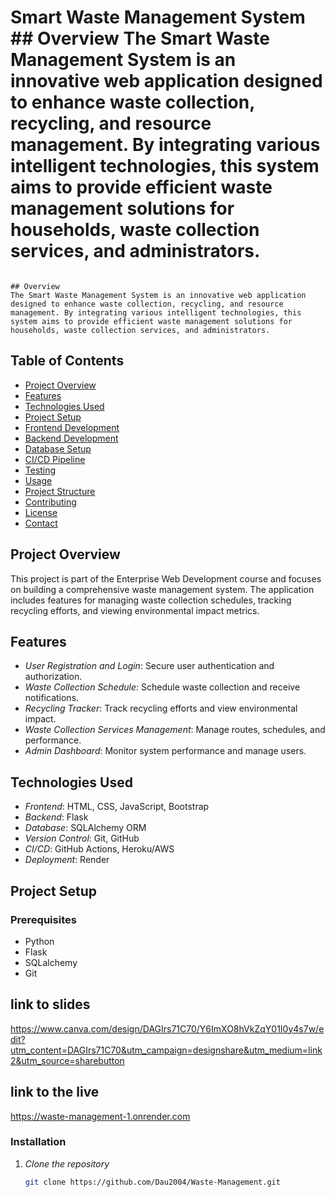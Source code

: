 
# Smart Waste Management System                                                                                                                                                                                                                                                                         ## Overview                                                                                                                                                                                                                                                                                             The Smart Waste Management System is an innovative web application designed to enhance waste collection, recycling, and resource management. By integrating various intelligent technologies, this system aims to provide efficient waste management solutions for households, waste collection services, and administrators.
                                                                                                                                                                                                                                                                        ## Overview                                                                                                                                                                                                                                                                                             The Smart Waste Management System is an innovative web application designed to enhance waste collection, recycling, and resource management. By integrating various intelligent technologies, this system aims to provide efficient waste management solutions for households, waste collection services, and administrators.

## Table of Contents

- [Project Overview](#project-overview)
- [Features](#features)
- [Technologies Used](#technologies-used)
- [Project Setup](#project-setup)
- [Frontend Development](#frontend-development)
- [Backend Development](#backend-development)
- [Database Setup](#database-setup)
- [CI/CD Pipeline](#cicd-pipeline)
- [Testing](#testing)
- [Usage](#usage)
- [Project Structure](#project-structure)
- [Contributing](#contributing)
- [License](#license)
- [Contact](#contact)

## Project Overview

This project is part of the Enterprise Web Development course and focuses on building a comprehensive waste management system. The application includes features for managing waste collection schedules, tracking recycling efforts, and viewing environmental impact metrics.

## Features

- *User Registration and Login*: Secure user authentication and authorization.
- *Waste Collection Schedule*: Schedule waste collection and receive notifications.
- *Recycling Tracker*: Track recycling efforts and view environmental impact.
- *Waste Collection Services Management*: Manage routes, schedules, and performance.
- *Admin Dashboard*: Monitor system performance and manage users.

## Technologies Used

- *Frontend*: HTML, CSS, JavaScript, Bootstrap
- *Backend*: Flask
- *Database*: SQLAlchemy ORM
- *Version Control*: Git, GitHub
- *CI/CD*: GitHub Actions, Heroku/AWS
- *Deployment*: Render

## Project Setup

### Prerequisites

- Python 
- Flask
- SQLalchemy
- Git

## link to slides
https://www.canva.com/design/DAGIrs71C70/Y6ImXO8hVkZqY01I0y4s7w/edit?utm_content=DAGIrs71C70&utm_campaign=designshare&utm_medium=link2&utm_source=sharebutton


## link to the live
https://waste-management-1.onrender.com
### Installation

1. *Clone the repository*
   ```bash
   git clone https://github.com/Dau2004/Waste-Management.git 
